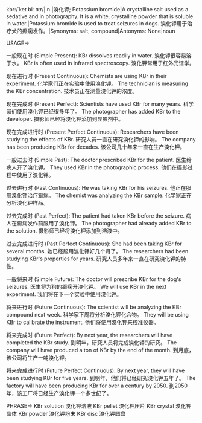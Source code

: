 kbr:/ˈkeɪ biː ɑːr/| n.|溴化钾; Potassium bromide|A crystalline salt used as a sedative and in photography.  It is a white, crystalline powder that is soluble in water.|Potassium bromide is used to treat seizures in dogs. 溴化钾用于治疗犬的癫痫发作。|Synonyms: salt, compound|Antonyms: None|noun

USAGE->

一般现在时 (Simple Present):
KBr dissolves readily in water.  溴化钾很容易溶于水。
KBr is often used in infrared spectroscopy.  溴化钾常用于红外光谱学。

现在进行时 (Present Continuous):
Chemists are using KBr in their experiment.  化学家们正在实验中使用溴化钾。
The technician is measuring the KBr concentration.  技术员正在测量溴化钾的浓度。

现在完成时 (Present Perfect):
Scientists have used KBr for many years.  科学家们使用溴化钾已经很多年了。
The photographer has added KBr to the developer.  摄影师已经将溴化钾添加到显影剂中。

现在完成进行时 (Present Perfect Continuous):
Researchers have been studying the effects of KBr.  研究人员一直在研究溴化钾的影响。
The company has been producing KBr for decades.  该公司几十年来一直在生产溴化钾。

一般过去时 (Simple Past):
The doctor prescribed KBr for the patient.  医生给病人开了溴化钾。
They used KBr in the photographic process.  他们在摄影过程中使用了溴化钾。

过去进行时 (Past Continuous):
He was taking KBr for his seizures.  他正在服用溴化钾治疗癫痫。
The chemist was analyzing the KBr sample.  化学家正在分析溴化钾样品。

过去完成时 (Past Perfect):
The patient had taken KBr before the seizure.  病人在癫痫发作前服用了溴化钾。
The photographer had already added KBr to the solution. 摄影师已经将溴化钾添加到溶液中。

过去完成进行时 (Past Perfect Continuous):
She had been taking KBr for several months.  她已经服用溴化钾好几个月了。
The researchers had been studying KBr's properties for years.  研究人员多年来一直在研究溴化钾的特性。

一般将来时 (Simple Future):
The doctor will prescribe KBr for the dog's seizures.  医生将为狗的癫痫开溴化钾。
We will use KBr in the next experiment.  我们将在下一个实验中使用溴化钾。

将来进行时 (Future Continuous):
The scientist will be analyzing the KBr compound next week.  科学家下周将分析溴化钾化合物。
They will be using KBr to calibrate the instrument.  他们将使用溴化钾来校准仪器。

将来完成时 (Future Perfect):
By next year, the researchers will have completed the KBr study.  到明年，研究人员将完成溴化钾的研究。
The company will have produced a ton of KBr by the end of the month.  到月底，该公司将生产一吨溴化钾。

将来完成进行时 (Future Perfect Continuous):
By next year, they will have been studying KBr for five years.  到明年，他们将已经研究溴化钾五年了。
The factory will have been producing KBr for over a century by 2050. 到2050年，该工厂将已经生产溴化钾一个多世纪了。


PHRASE->
KBr solution 溴化钾溶液
KBr pellet  溴化钾压片
KBr crystal 溴化钾晶体
KBr powder 溴化钾粉末
KBr disc  溴化钾圆盘
